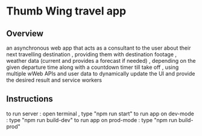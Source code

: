 # Thumb Wing travel app

## Overview
an asynchronous web app that acts as a consultant to the user about their next travelling destination , providing them with destination footage , weather data (current and provides a forecast if needed) , depending on the given departure time along with a countdown timer till take off , using multiple wWeb APIs and user data to dynamically update the UI and provide the desired result and service workers 

## Instructions
to run server : open terminal , type "npm run start"
to run app on dev-mode : type "npm run build-dev"
to run app on prod-mode : type "npm run build-prod" 


